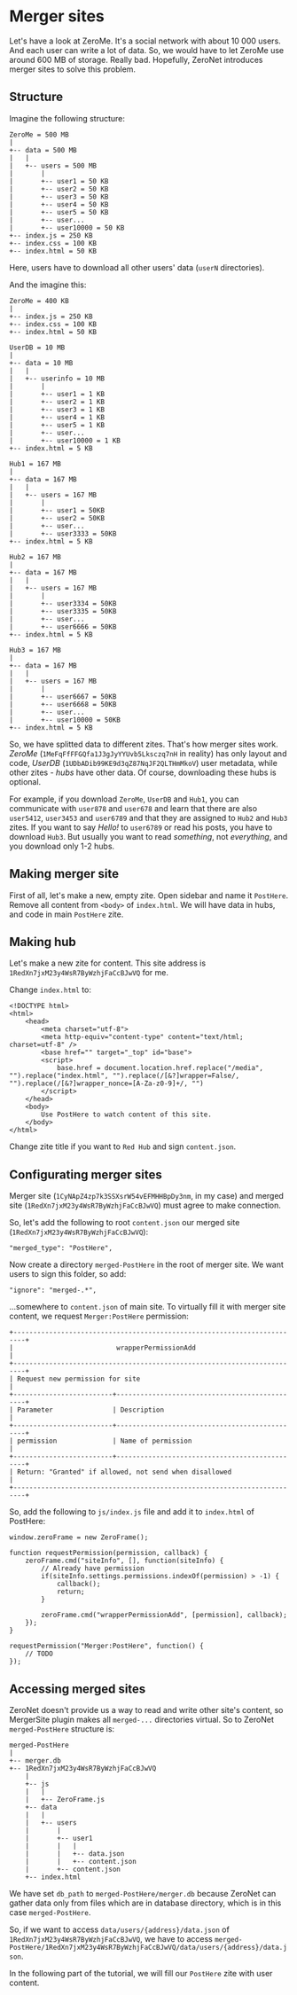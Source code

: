# Merger sites

Let's have a look at ZeroMe. It's a social network with about 10 000 users. And each user can write a lot of data. So, we would have to let ZeroMe use around 600 MB of storage. Really bad. Hopefully, ZeroNet introduces merger sites to solve this problem.


## Structure

Imagine the following structure:

    ZeroMe = 500 MB
    |
    +-- data = 500 MB
    |   |
    |   +-- users = 500 MB
    |       |
    |       +-- user1 = 50 KB
    |       +-- user2 = 50 KB
    |       +-- user3 = 50 KB
    |       +-- user4 = 50 KB
    |       +-- user5 = 50 KB
    |       +-- user...
    |       +-- user10000 = 50 KB
    +-- index.js = 250 KB
    +-- index.css = 100 KB
    +-- index.html = 50 KB

Here, users have to download all other users' data (`userN` directories).


And the imagine this:

    ZeroMe = 400 KB
    |
    +-- index.js = 250 KB
    +-- index.css = 100 KB
    +-- index.html = 50 KB
    
    UserDB = 10 MB
    |
    +-- data = 10 MB
    |   |
    |   +-- userinfo = 10 MB
    |       |
    |       +-- user1 = 1 KB
    |       +-- user2 = 1 KB
    |       +-- user3 = 1 KB
    |       +-- user4 = 1 KB
    |       +-- user5 = 1 KB
    |       +-- user...
    |       +-- user10000 = 1 KB
    +-- index.html = 5 KB
    
    Hub1 = 167 MB
    |
    +-- data = 167 MB
    |   |
    |   +-- users = 167 MB
    |       |
    |       +-- user1 = 50KB
    |       +-- user2 = 50KB
    |       +-- user...
    |       +-- user3333 = 50KB
    +-- index.html = 5 KB
    
    Hub2 = 167 MB
    |
    +-- data = 167 MB
    |   |
    |   +-- users = 167 MB
    |       |
    |       +-- user3334 = 50KB
    |       +-- user3335 = 50KB
    |       +-- user...
    |       +-- user6666 = 50KB
    +-- index.html = 5 KB
    
    Hub3 = 167 MB
    |
    +-- data = 167 MB
    |   |
    |   +-- users = 167 MB
    |       |
    |       +-- user6667 = 50KB
    |       +-- user6668 = 50KB
    |       +-- user...
    |       +-- user10000 = 50KB
    +-- index.html = 5 KB

So, we have splitted data to different zites. That's how merger sites work. *ZeroMe* (`1MeFqFfFFGQfa1J3gJyYYUvb5Lksczq7nH` in reality) has only layout and code, *UserDB* (`1UDbADib99KE9d3qZ87NqJF2QLTHmMkoV`) user metadata, while other zites - *hubs* have other data. Of course, downloading these hubs is optional.

For example, if you download `ZeroMe`, `UserDB` and `Hub1`, you can communicate with `user878` and `user678` and learn that there are also `user5412`, `user3453` and `user6789` and that they are assigned to `Hub2` and `Hub3` zites. If you want to say *Hello!* to `user6789` or read his posts, you have to download `Hub3`. But usually you want to read *something*, not *everything*, and you download only 1-2 hubs.


## Making merger site

First of all, let's make a new, empty zite. Open sidebar and name it `PostHere`. Remove all content from `<body>` of `index.html`. We will have data in hubs, and code in main `PostHere` zite.


## Making hub

Let's make a new zite for content. This site address is `1RedXn7jxM23y4WsR7ByWzhjFaCcBJwVQ` for me.

Change `index.html` to:

    <!DOCTYPE html>
    <html>
        <head>
            <meta charset="utf-8">
            <meta http-equiv="content-type" content="text/html; charset=utf-8" />
            <base href="" target="_top" id="base">
            <script>
                base.href = document.location.href.replace("/media", "").replace("index.html", "").replace(/[&?]wrapper=False/, "").replace(/[&?]wrapper_nonce=[A-Za-z0-9]+/, "")
            </script>
        </head>
        <body>
            Use PostHere to watch content of this site.
        </body>
    </html>

Change zite title if you want to `Red Hub` and sign `content.json`.


## Configurating merger sites

Merger site (`1CyNApZ4zp7k3SSXsrW54vEFMHHBpDy3nm`, in my case) and merged site (`1RedXn7jxM23y4WsR7ByWzhjFaCcBJwVQ`) must agree to make connection.


So, let's add the following to root `content.json` our merged site (`1RedXn7jxM23y4WsR7ByWzhjFaCcBJwVQ`):

    "merged_type": "PostHere",


Now create a directory `merged-PostHere` in the root of merger site. We want users to sign this folder, so add:

    "ignore": "merged-.*",

...somewhere to `content.json` of main site. To virtually fill it with merger site content, we request `Merger:PostHere` permission:

    +-------------------------------------------------------------------------+
    |                          wrapperPermissionAdd                           |
    +-------------------------------------------------------------------------+
    | Request new permission for site                                         |
    +-------------------------+-----------------------------------------------+
    | Parameter               | Description                                   |
    +-------------------------+-----------------------------------------------+
    | permission              | Name of permission                            |
    +-------------------------+-----------------------------------------------+
    | Return: "Granted" if allowed, not send when disallowed                  |
    +-------------------------------------------------------------------------+


So, add the following to `js/index.js` file and add it to `index.html` of PostHere:

    window.zeroFrame = new ZeroFrame();
    
    function requestPermission(permission, callback) {
        zeroFrame.cmd("siteInfo", [], function(siteInfo) {
            // Already have permission
            if(siteInfo.settings.permissions.indexOf(permission) > -1) {
                callback();
                return;
            }
            
            zeroFrame.cmd("wrapperPermissionAdd", [permission], callback);
        });
    }
    
    requestPermission("Merger:PostHere", function() {
        // TODO
    });


## Accessing merged sites

ZeroNet doesn't provide us a way to read and write other site's content, so MergerSite plugin makes all `merged-...` directories virtual. So to ZeroNet `merged-PostHere` structure is:

    merged-PostHere
    |
    +-- merger.db
    +-- 1RedXn7jxM23y4WsR7ByWzhjFaCcBJwVQ
        |
        +-- js
        |   |
        |   +-- ZeroFrame.js
        +-- data
        |   |
        |   +-- users
        |       |
        |       +-- user1
        |       |   |
        |       |   +-- data.json
        |       |   +-- content.json
        |       +-- content.json
        +-- index.html

We have set `db_path` to `merged-PostHere/merger.db` because ZeroNet can gather data only from files which are in database directory, which is in this case `merged-PostHere`.

So, if we want to access `data/users/{address}/data.json` of `1RedXn7jxM23y4WsR7ByWzhjFaCcBJwVQ`, we have to access `merged-PostHere/1RedXn7jxM23y4WsR7ByWzhjFaCcBJwVQ/data/users/{address}/data.json`.

In the following part of the tutorial, we will fill our `PostHere` zite with user content.
